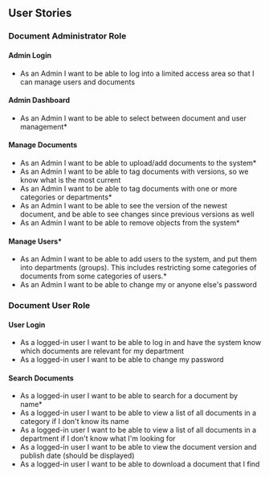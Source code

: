 ## User Stories

### Document Administrator Role

#### Admin Login
* As an Admin I want to be able to log into a limited access area so that I can manage users and documents

#### Admin Dashboard
* As an Admin I want to be able to select between document and user management*

#### Manage Documents
* As an Admin I want to be able to upload/add documents to the system*
* As an Admin I want to be able to tag documents with versions, so we know what is the most current
* As an Admin I want to be able to tag documents with one or more categories or departments*
* As an Admin I want to be able to see the version of the newest document, and be able to see changes since previous versions as well
* As an Admin I want to be able to remove objects from the system*

#### Manage Users*
* As an Admin I want to be able to add users to the system, and put them into departments (groups).  This includes restricting some categories of documents from some categories of users.*
* As an Admin I want to be able to change my or anyone else's password


### Document User Role

#### User Login
* As a logged-in user I want to be able to log in and have the system know which documents are relevant for my department
* As a logged-in user I want to be able to change my password

#### Search Documents
* As a logged-in user I want to be able to search for a document by name*
* As a logged-in user I want to be able to view a list of all documents in a category if I don't know its name 
* As a logged-in user I want to be able to view a list of all documents in a department if I don't know what I'm looking for
* As a logged-in user I want to be able to view the document version and publish date (should be displayed)
* As a logged-in user I want to be able to download a document that I find


